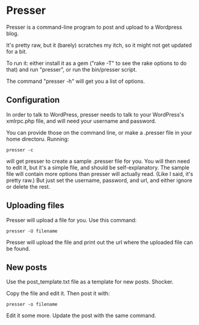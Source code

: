 # Presser

Presser is a command-line program to post and upload to a Wordpress blog.

It's pretty raw, but it (barely) scratches my itch, so it might not get updated for a bit.

To run it: either install it as a gem ("rake -T" to see the rake options to do that) and run "presser", or run the bin/presser script.

The command "presser -h" will get you a list of options.

## Configuration

In order to talk to WordPress, presser needs to talk to your WordPress's xmlrpc.php file, and will need your username and password.

You can provide those on the command line, or make a .presser file in your home directoru. Running:

    presser -c

will get presser to create a sample .presser file for you. You will then need to edit it, but it's a simple file, and should be self-explanatory. The sample file will contain more options than presser will actually read. (Like I said, it's pretty raw.) But just set the username, password, and url, and either ignore or delete the rest.

## Uploading files

Presser will upload a file for you. Use this command:

    presser -U filename

Presser will upload the file and print out the url where the uploaded file can be found.

## New posts

Use the post_template.txt file as a template for new posts. Shocker.

Copy the file and edit it. Then post it with:

    presser -o filename

Edit it some more. Update the post with the same command.
